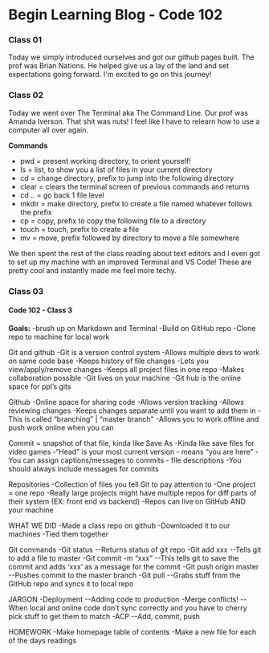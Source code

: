 # Begin Learning Blog - Code 102 #

### Class 01 

Today we simply introduced ourselves and got our github pages built. The prof was Brian Nations. He helped give us a lay of the land and set expectations going forward. I'm excited to go on this journey!

### Class 02 

Today we went over The Terminal aka The Command Line. Our prof was Amanda Iverson. That shit was nuts! I feel like I have to relearn how to use a computer all over again. 

**Commands**
- pwd = present working directory, to orient yourself!
- ls = list, to show you a list of files in your current directory
- cd = change directory, prefix to jump into the following directory
- clear = clears the terminal screen of previous commands and returns
- cd .. = go back 1 file level
- mkdir = make directory, prefix to create a file named whatever follows the prefix
- cp = copy, prefix to copy the following file to a directory
- touch = touch, prefix to create a file
- mv = move, prefix followed by directory to move a file somewhere

We then spent the rest of the class reading about text editors and I even got to set up my machine with an improved Terminal and VS Code! These are pretty cool and instantly made me feel more techy. 

### Class 03 

#### Code 102 - Class 3

**Goals:** 
-brush up on Markdown and Terminal
-Build on GitHub repo
-Clone repo to machine for local work

Git and github
-Git is a version control system
-Allows multiple devs to work on same code base
-Keeps history of file changes
-Lets you view/apply/remove changes
-Keeps all project files in one repo
-Makes collaboration possible
-Git lives on your machine
-Git hub is the online space for ppl’s gits

Github
-Online space for sharing code
-Allows version tracking
-Allows reviewing changes
-Keeps changes separate until you want to add them in
-This is called “branching” | “master branch"
-Allows you to work offline and push work online when you can


Commit = snapshot of that file, kinda like Save As
-Kinda like save files for video games
-“Head” is your most current version - means “you are here"
-You can assign captions/messages to commits - file descriptions
-You should always include messages for commits

Repositories 
-Collection of files you tell Git to pay attention to
-One project = one repo
-Really large projects might have multiple repos for diff parts of their system (EX: front end vs backend)
-Repos can live on GitHub AND your machine

WHAT WE DID
-Made a class repo on github
-Downloaded it to our machines
-Tied them together

Git commands
-Git status
--Returns status of git repo
-Git add xxx
--Tells git to add a file to master
-Git commit -m “xxx”
--This tells git to save the commit and adds ‘xxx’ as a message for the commit
-Git push origin master
--Pushes commit to the master branch 
-Git pull
--Grabs stuff from the GitHub repo and syncs it to local repo


JARGON
-Deployment
--Adding code to production
-Merge conflicts!
--When local and online code don’t sync correctly and you have to cherry pick stuff to get them to match
-ACP
--Add, commit, push

HOMEWORK
-Make homepage table of contents
-Make a new file for each of the days readings






















